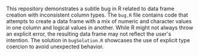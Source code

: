 This repository demonstrates a subtle bug in R related to data frame creation with inconsistent column types. The `bug.R` file contains code that attempts to create a data frame with a mix of numeric and character values in one column and logical values in another. While R might not always throw an explicit error, the resulting data frame may not reflect the user's intention. The solution in `bugSolution.R` showcases the use of explicit type coercion to avoid unexpected behavior.